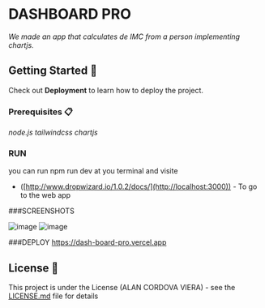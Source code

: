 # DASHBOARD PRO

_We made an app that calculates de IMC from a person implementing chartjs._

## Getting Started 🚀

Check out **Deployment** to learn how to deploy the project.

### Prerequisites 📋

_node.js
tailwindcss
chartjs_

### RUN

you can run npm run dev at you terminal and visite 

* ([http://www.dropwizard.io/1.0.2/docs/](http://localhost:3000)) - To go to the web app



###SCREENSHOTS

![image](https://github.com/alanvviera/DashBoardPro/assets/28272388/20b16fd4-20c7-4821-b0bd-a0838215fcbb)
![image](https://github.com/alanvviera/DashBoardPro/assets/28272388/e033b058-ab3b-4489-8720-605dcc151925)


###DEPLOY
https://dash-board-pro.vercel.app




## License 📄

This project is under the License (ALAN CORDOVA VIERA) - see the [LICENSE.md](LICENSE.md) file for details
